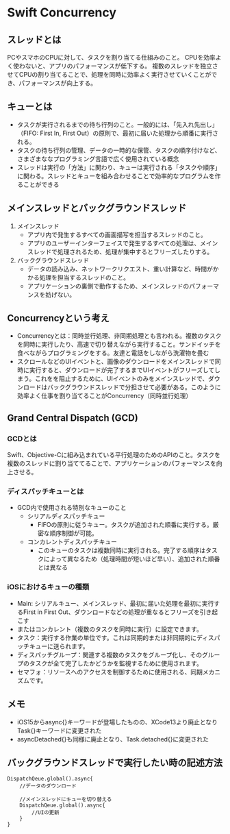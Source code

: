 # Swift Concurrency

## スレッドとは
PCやスマホのCPUに対して、タスクを割り当てる仕組みのこと。
CPUを効率よく使わないと、アプリのパフォーマンスが低下する。
複数のスレッドを独立させてCPUの割り当てることで、処理を同時に効率よく実行させていくことができ、パフォーマンスが向上する。

## キューとは
- タスクが実行されるまでの待ち行列のこと。一般的には、「先入れ先出し」（FIFO: First In, First Out）の原則で、最初に届いた処理から順番に実行される。
- タスクの待ち行列の管理、データの一時的な保管、タスクの順序付けなど、さまざまななプログラミング言語で広く使用されている概念
- スレッドは実行の「方法」に関わり、キューは実行される「タスクや順序」に関わる。スレッドとキューを組み合わせることで効率的なプログラムを作ることができる

## メインスレッドとバックグラウンドスレッド
1. メインスレッド
    - アプリ内で発生するすべての画面描写を担当するスレッドのこと。
    - アプリのユーザーインターフェイスで発生するすべての処理は、メインスレッドで処理されるため、処理が集中するとフリーズしたりする。
2. バックグラウンドスレッド
    - データの読み込み、ネットワークリクエスト、重い計算など、時間がかかる処理を担当するスレッドのこと。
    - アプリケーションの裏側で動作するため、メインスレッドのパフォーマンスを妨げない。


## Concurrencyという考え
- Concurrencyとは：同時並行処理、非同期処理とも言われる。複数のタスクを同時に実行したり、高速で切り替えながら実行すること。サンドイッチを食べながらプログラミングをする。友達と電話をしながら洗濯物を畳む
- スクロールなどのUIイベントと、画像のダウンロードをメインスレッドで同時に実行すると、ダウンロードが完了するまでUIイベントがフリーズしてしまう。これをを阻止するために、UIイベントのみをメインスレッドで、ダウンロードはバックグラウンドスレッドで分担させて必要がある。このように効率よく仕事を割り当てることがConcurrency（同時並行処理）



## Grand Central Dispatch (GCD)
### GCDとは
Swift、Objective-Cに組み込まれている平行処理のためのAPIのこと。タスクを複数のスレッドに割り当ててることで、アプリケーションのパフォーマンスを向上させる。

### ディスパッチキューとは
- GCD内で使用される特別なキューのこと
    - シリアルディスパッチキュー
        - FIFOの原則に従うキュー。タスクが追加された順番に実行する。厳密な順序制御が可能。
    - コンカレントディスパッチキュー
        - このキューのタスクは複数同時に実行される。完了する順序はタスクによって異なるため（処理時間が短いほど早い）、追加された順番とは異なる
### iOSにおけるキューの種類
- Main: シリアルキュー、メインスレッド、最初に届いた処理を最初に実行するFirst in First Out、ダウンロードなどの処理が重なるとフリーズを引き起こす
 - またはコンカレント（複数のタスクを同時に実行）に設定できます。
- タスク：実行する作業の単位です。これは同期的または非同期的にディスパッチキューに送られます。
- ディスパッチグループ：関連する複数のタスクをグループ化し、そのグループのタスクが全て完了したかどうかを監視するために使用されます。
- セマフォ：リソースへのアクセスを制御するために使用される、同期メカニズムです。


## メモ
- iOS15からasync{}キーワードが登場したものの、XCode13より廃止となりTask{}キーワードに変更された
- asyncDetached{}も同様に廃止となり、Task.detached{}に変更された


## バックグラウンドスレッドで実行したい時の記述方法
```
DispatchQeue.global().async{
    //データのダウンロード
    
    //メインスレッドにキューを切り替える
    DispatchQeue.global().async{
        //UIの更新
    }
}
```